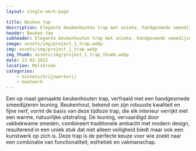 ```yaml
---
layout: single-werk-page

title: Beuken tap
description: Elegante beukenhouten trap met unieke, handgesmede smeedijzeren leuning. Perfecte synergie van stijl & duurzaamheid.
header: Beuken tap
subheader: Elegante beukenhouten trap met unieke, handgesmede smeedijzeren leuning.
image: assets/img/project_1_trap.webp
img: assets/img/project_1_trap.webp
img_thumb: assets/img/project_1_trap_thumb.webp
date: 22-02-2022
location: Melsbroek
categories: 
    - binnenschrijnwerkerij
    - maatwerk
---
```


Een op maat gemaakte beukenhouten trap, verfraaid met een handgesmede smeedijzeren leuning. Beukenhout, bekend om zijn robuuste kwaliteit en fijne nerf, vormt de basis van deze tijdloze trap, die elk interieur verrijkt met een warme, natuurlijke uitstraling. De leuning, vervaardigd door vakbekwame smeden, combineert traditionele ambacht met modern design, resulterend in een uniek stuk dat niet alleen veiligheid biedt maar ook een kunstwerk op zich is. Deze trap is de perfecte keuze voor wie zoekt naar een combinatie van functionaliteit, esthetiek en vakmanschap.